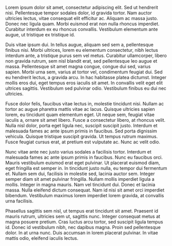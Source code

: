 Lorem ipsum dolor sit amet, consectetur adipiscing elit. Sed ut hendrerit nisi. Pellentesque tempor sodales dolor, id gravida tortor. Nam auctor ultricies lectus, vitae consequat elit efficitur ac. Aliquam ac massa justo. Donec nec ligula quam. Morbi euismod erat non nulla rhoncus imperdiet. Curabitur interdum ex eu rhoncus convallis. Vestibulum elementum ante augue, ut tristique ex tristique id.

Duis vitae ipsum dui. In tellus augue, aliquam sed sem a, pellentesque finibus nisi. Morbi ultrices, lorem eu elementum consectetur, nibh lectus interdum ante, a tristique purus sem vel metus. Curabitur ullamcorper, libero non gravida rutrum, sem nisl blandit erat, sed pellentesque leo augue et massa. Pellentesque sit amet magna congue, congue dui sed, varius sapien. Morbi urna sem, varius at tortor vel, condimentum feugiat dui. Sed eu hendrerit lectus, a gravida arcu. In hac habitasse platea dictumst. Integer mollis eros dui, eget tempus eros iaculis sit amet. In convallis velit eget elit ultrices sagittis. Vestibulum sed pulvinar odio. Vestibulum finibus eu dui nec ultricies.

Fusce dolor felis, faucibus vitae lectus in, molestie tincidunt nisi. Nullam ac tortor ac augue pharetra mattis vitae ac lacus. Quisque ultricies sapien lorem, eu tincidunt quam elementum eget. Ut neque sem, feugiat vitae iaculis a, ornare sit amet libero. Fusce a consectetur libero, at rhoncus velit. Nulla nisl dolor, porta eget ligula nec, suscipit suscipit justo. Interdum et malesuada fames ac ante ipsum primis in faucibus. Sed porta dignissim vehicula. Quisque tristique suscipit gravida. Ut tempus rutrum maximus. Fusce feugiat cursus erat, at pretium est vulputate ac. Nunc ac velit odio.

Nunc vitae ante nec justo varius sodales a facilisis tortor. Interdum et malesuada fames ac ante ipsum primis in faucibus. Nunc eu faucibus orci. Mauris vestibulum euismod erat eget pulvinar. Ut placerat euismod diam, eget fringilla est semper in. In tincidunt justo nulla, eu tempor dui fermentum et. Nullam sem dui, facilisis in molestie sed, lacinia auctor sem. Integer semper diam sit amet pulvinar fringilla. Nullam mollis imperdiet ligula a mollis. Integer in magna mauris. Nam vel tincidunt dui. Donec et lacinia massa. Nulla eleifend dictum consequat. Nam id nisi sit amet orci imperdiet bibendum. Vestibulum maximus lorem imperdiet lorem gravida, at convallis urna facilisis.

Phasellus sagittis sem nisl, ut tempus erat tincidunt sit amet. Praesent id mauris rutrum, ultricies sem ut, sagittis nunc. Integer consequat metus at magna posuere pretium. Cras luctus arcu tortor, sed suscipit ligula tempus id. Donec id vestibulum nibh, nec dapibus magna. Proin sed pellentesque dolor. In at urna nunc. Duis accumsan in lorem placerat pulvinar. In vitae mattis odio, eleifend iaculis lectus.

